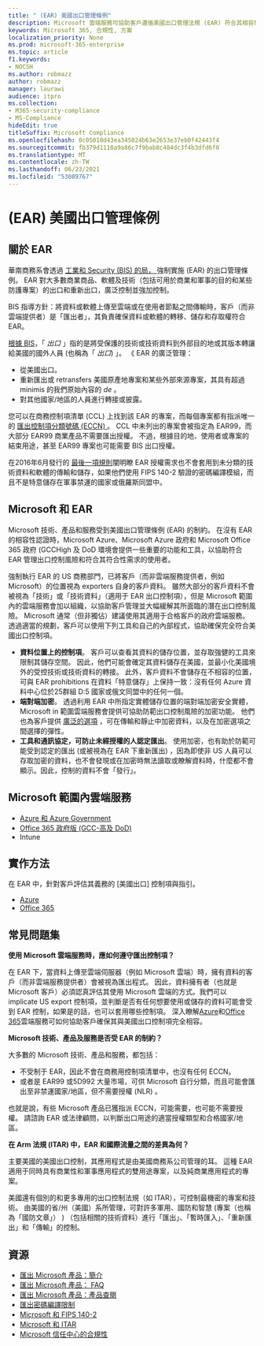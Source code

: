 ```yaml
---
title: " (EAR) 美國出口管理條例"
description: Microsoft 雲端服務可協助客戶遵循美國出口管理法規 (EAR) 符合其相容性需求和管理出口控制風險。
keywords: Microsoft 365, 合規性, 方案
localization_priority: None
ms.prod: microsoft-365-enterprise
ms.topic: article
f1.keywords:
- NOCSH
ms.author: robmazz
author: robmazz
manager: laurawi
audience: itpro
ms.collection:
- M365-security-compliance
- MS-Compliance
hideEdit: true
titleSuffix: Microsoft Compliance
ms.openlocfilehash: 0c05010d43ea345024b63e2653e37eb0f42443f4
ms.sourcegitcommit: fb379d1110a9a86c7f9bab8c484dc3f4b3dfd6f0
ms.translationtype: MT
ms.contentlocale: zh-TW
ms.lasthandoff: 06/23/2021
ms.locfileid: "53089767"
---
```

# <a name="us-export-administration-regulations-ear"></a> (EAR) 美國出口管理條例

## <a name="about-the-ear"></a>關於 EAR

華南商務系會透過 [工業和 Security (BIS) 的局， ](https://www.bis.doc.gov/)強制實施 (EAR) 的出口管理條例。 EAR 對大多數商業商品、軟體及技術（包括可用於商業和軍事的目的和某些防護專案）的出口和重新出口，廣泛控制並強加控制。

BIS 指導方針：將資料或軟體上傳至雲端或在使用者節點之間傳輸時，客戶（而非雲端提供者）是「匯出者」，其負責確保資料或軟體的轉移、儲存和存取權符合 EAR。

[根據 BIS](https://www.bis.doc.gov/index.php/documents/regulation-docs/412-part-734-scope-of-the-export-administration-regulations/file)，「 *出口* 」指的是將受保護的技術或技術資料到外部目的地或其版本轉讓給美國的國外人員 (也稱為「 *出口*) 」。 《 EAR 的廣泛管理：

- 從美國出口。
- 重新匯出或 retransfers 美國原產地專案和某些外部來源專案，其具有超過 minimis 的我們原始內容的 *de* 。
- 對其他國家/地區的人員進行轉接或披露。

您可以在商務控制項清單 (CCL) 上找到該 EAR 的專案，而每個專案都有指派唯一的 [匯出控制項分類號碼 (ECCN) ](https://www.bis.doc.gov/index.php/licensing/commerce-control-list-classification/export-control-classification-number-eccn)。 CCL 中未列出的專案會被指定為 EAR99，而大部分 EAR99 商業產品不需要匯出授權。 不過，根據目的地、使用者或專案的結束用途，甚至 EAR99 專案也可能需要 BIS 出口授權。

在2016年6月發行的 [最後一項規則](https://www.federalregister.gov/documents/2016/06/03/2016-12734/revisions-to-definitions-in-the-export-administration-regulations)闡明瞭 EAR 授權需求也不會套用到未分類的技術資料和軟體的傳輸和儲存，如果他們使用 FIPS 140-2 驗證的密碼編譯模組，而且不是特意儲存在軍事禁運的國家或俄羅斯同盟中。

## <a name="microsoft-and-the-ear"></a>Microsoft 和 EAR

Microsoft 技術、產品和服務受到美國出口管理條例 (EAR) 的制約。 在沒有 EAR 的相容性認證時，Microsoft Azure、Microsoft Azure 政府和 Microsoft Office 365 政府 (GCCHigh 及 DoD 環境會提供一些重要的功能和工具，以協助符合 EAR 管理出口控制風險和符合其符合性需求的使用者。

強制執行 EAR 的 US 商務部門，已將客戶（而非雲端服務提供者，例如 Microsoft）的位置視為 exporters 自身的客戶資料。 雖然大部分的客戶資料不會被視為「技術」或「技術資料」（適用于 EAR 出口控制項），但是 Microsoft 範圍內的雲端服務會加以組織，以協助客戶管理並大幅緩解其所面臨的潛在出口控制風險。 Microsoft 通常（但非獨佔）建議使用其適用于合格客戶的政府雲端服務。 透過適當的規劃，客戶可以使用下列工具和自己的內部程式，協助確保完全符合美國出口控制項。

- **資料位置上的控制項**。 客戶可以查看其資料的儲存位置，並存取強健的工具來限制其儲存空間。 因此，他們可能會確定其資料儲存在美國，並最小化美國境外的受控技術或技術資料的轉接。 此外，客戶資料不會儲存在不相容的位置，可與 EAR prohibitions 在資料「特意儲存」上保持一致：沒有任何 Azure 資料中心位於25群組 D:5 國家或俄文同盟中的任何一個。
- **端對端加密**。 透過利用 EAR 中所指定實體儲存位置的端對端加密安全實體，Microsoft in 範圍雲端服務會提供可協助防範出口控制風險的加密功能。 他們也為客戶提供 [廣泛的選項](https://aka.ms/Azure-Encryption-Overview) ，可在傳輸和靜止中加密資料，以及在加密選項之間選擇的彈性。
- **工具和通訊協定，可防止未經授權的人認定匯出**。 使用加密，也有助於防範可能受到認定的匯出 (或被視為在 EAR 下重新匯出) ，因為即使非 US 人員可以存取加密的資料，也不會發現或在加密時無法讀取或瞭解資料時，什麼都不會顯示。因此，控制的資料不會「發行」。

## <a name="microsoft-in-scope-cloud-services"></a>Microsoft 範圍內雲端服務

- [Azure 和 Azure Government](https://aka.ms/AzureCompliance)
- [Office 365 政府版 (GCC-高及 DoD) ](https://aka.ms/Office-365-Export-Controls)
- Intune

## <a name="how-to-implement"></a>實作方法

在 EAR 中，針對客戶評估其義務的 [美國出口] 控制項與指引。

- [Azure](https://aka.ms/Azure-Export-Controls)
- [Office 365](https://aka.ms/Office-365-Export-Controls)

## <a name="frequently-asked-questions"></a>常見問題集

**使用 Microsoft 雲端服務時，應如何遵守匯出控制項？**

在 EAR 下，當資料上傳至雲端伺服器（例如 Microsoft 雲端）時，擁有資料的客戶（而非雲端服務提供者）會被視為匯出程式。 因此，資料擁有者（也就是 Microsoft 客戶）必須認真評估其使用 Microsoft 雲端的方式。我們可以 implicate US export 控制項，並判斷是否有任何想要使用或儲存的資料可能會受到 EAR 控制，如果是的話，也可以套用哪些控制項。 深入瞭解[Azure](https://servicetrust.microsoft.com/ViewPage/TrustDocuments?command=Download&downloadType=Document&downloadId=c24c11f2-2cd4-444a-9160-19762855ad3a&docTab=6d000410-c9e9-11e7-9a91-892aae8839ad_FAQ_and_White_Papers)和[Office 365](https://query.prod.cms.rt.microsoft.com/cms/api/am/binary/RE1s5kI)雲端服務可如何協助客戶確保其與美國出口控制項完全相容。

**Microsoft 技術、產品及服務是否受 EAR 的制約？**

大多數的 Microsoft 技術、產品和服務，都包括：

- 不受制于 EAR，因此不會在商務用控制項清單中，也沒有任何 ECCN。
- 或者是 EAR99 或5D992 大量市場，可供 Microsoft 自行分類，而且可能會匯出至非禁運國家/地區，但不需要授權 (NLR) 。

也就是說，有些 Microsoft 產品已獲指派 ECCN，可能需要，也可能不需要授權。 請諮詢 EAR 或法律顧問，以判斷出口用途的適當授權類型和合格國家/地區。

**在 Arm 法規 (ITAR) 中，EAR 和國際流量之間的差異為何？**

主要美國的美國出口控制，其應用程式是由美國商務系公司管理的耳。 這種 EAR 適用于同時具有商業性和軍事應用程式的雙用途專案，以及純商業應用程式的專案。

美國還有個別的和更多專用的出口控制法規（如 ITAR），可控制最機密的專案和技術。 由美國的省/州（美國）系所管理，可對許多軍用、國防和智慧 (專案（也稱為「國防文章」） ) （包括相關的技術資料）進行「匯出」、「暫時匯入」、「重新匯出」和「傳輸」的控制。

## <a name="resources"></a>資源

- [匯出 Microsoft 產品：簡介](https://www.microsoft.com/exporting/overview.aspx)
- [匯出 Microsoft 產品： FAQ](https://www.microsoft.com/exporting/faq.aspx)
- [匯出 Microsoft 產品：產品查閱](https://www.microsoft.com/exporting/exporting-information.aspx)
- [匯出密碼編譯限制](/windows/uwp/security/export-restrictions-on-cryptography)
- [Microsoft 和 FIPS 140-2](offering-fips-140-2.md)
- [Microsoft 和 ITAR](offering-itar.md)
- [Microsoft 信任中心的合規性](https://www.microsoft.com/trust-center/compliance/compliance-overview)
